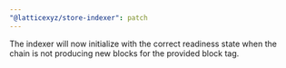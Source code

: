 ```yaml
---
"@latticexyz/store-indexer": patch
---
```


The indexer will now initialize with the correct readiness state when the chain is not producing new blocks for the provided block tag.
